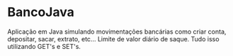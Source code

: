 # BancoJava
Aplicação em Java simulando movimentações bancárias como criar conta, depositar, sacar, extrato, etc... Limite de valor diário de saque. Tudo isso utilizando GET's e SET's.
